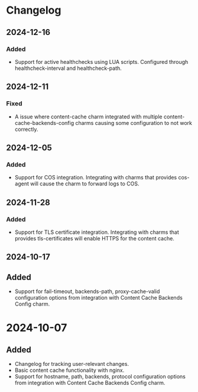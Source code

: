 # Changelog

## 2024-12-16

### **Added**

- Support for active healthchecks using LUA scripts. Configured through healthcheck-interval and healthcheck-path.

## 2024-12-11

### **Fixed**

- A issue where content-cache charm integrated with multiple content-cache-backends-config charms causing some configuration to not work correctly.

## 2024-12-05

### **Added**

- Support for COS integration. Integrating with charms that provides cos-agent will cause the charm to forward logs to COS.

## 2024-11-28

### **Added**

- Support for TLS certificate integration. Integrating with charms that provides tls-certificates will enable HTTPS for the content cache.

## 2024-10-17

## **Added**

- Support for fail-timeout, backends-path, proxy-cache-valid configuration options from integration with Content Cache Backends Config charm.

# 2024-10-07

## **Added**

- Changelog for tracking user-relevant changes.
- Basic content cache functionality with nginx.
- Support for hostname, path, backends, protocol configuration options from integration with Content Cache Backends Config charm.
